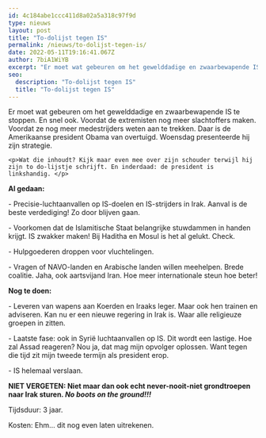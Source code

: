 ```yaml
---
id: 4c184abe1ccc411d8a02a5a318c97f9d
type: nieuws
layout: post
title: "To-dolijst tegen IS"
permalink: /nieuws/to-dolijst-tegen-is/
date: 2022-05-11T19:16:41.067Z
author: 7biA1WiYB
excerpt: "Er moet wat gebeuren om het gewelddadige en zwaarbewapende IS te stoppen. En snel ook. Voordat de extremisten nog meer slachtoffers maken. Voordat ze nog meer medestrijders weten aan te trekken. Daar is de Amerikaanse president Obama van overtuigd. Woensdag presenteerde hij zijn strategie.  "
seo:
  description: "To-dolijst tegen IS"
  title: "To-dolijst tegen IS"
---
```

Er moet wat gebeuren om het gewelddadige en zwaarbewapende IS te stoppen. En snel ook. Voordat de extremisten nog meer slachtoffers maken. Voordat ze nog meer medestrijders weten aan te trekken. Daar is de Amerikaanse president Obama van overtuigd. Woensdag presenteerde hij zijn strategie.  

    <p>Wat die inhoudt? Kijk maar even mee over zijn schouder terwijl hij zijn to do-lijstje schrijft. En inderdaad: de president is linkshandig. </p>
<p><strong>Al gedaan:</strong></p>
<p>- Precisie-luchtaanvallen op IS-doelen en IS-strijders in Irak. Aanval is de beste verdediging! Zo door blijven gaan.</p>
<p>- Voorkomen dat de Islamitische Staat belangrijke stuwdammen in handen krijgt. IS zwakker maken! Bij Haditha en Mosul is het al gelukt. Check.</p>
<p>- Hulpgoederen droppen voor vluchtelingen.</p>
<p>- Vragen of NAVO-landen en Arabische landen willen meehelpen. Brede coalitie. Jaha, ook aartsvijand Iran. Hoe meer internationale steun hoe beter!</p>
<p><strong>Nog te doen: </strong></p>
<p>- Leveren van wapens aan Koerden en Iraaks leger. Maar ook hen trainen en adviseren. Kan nu er een nieuwe regering in Irak is. Waar alle religieuze groepen in zitten.</p>
<p>- Laatste fase: ook in Syrië luchtaanvallen op IS. Dit wordt een lastige. Hoe zal Assad reageren? Nou ja, dat mag mijn opvolger oplossen. Want tegen die tijd zit mijn tweede termijn als president erop.</p>
<p>- IS helemaal verslaan.</p>
<p><strong>NIET VERGETEN: Niet maar dan ook echt never-nooit-niet grondtroepen naar Irak sturen. <em>No boots on the ground!!!</em></strong></p>
<p>Tijdsduur: 3 jaar.</p>
<p>Kosten: Ehm… dit nog even laten uitrekenen.</p>  
